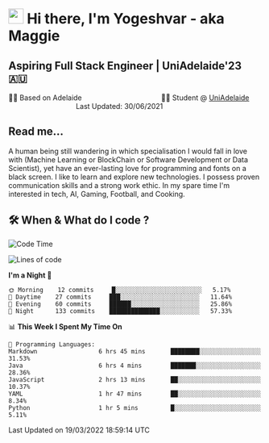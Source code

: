 <h1><img src="https://emojis.slackmojis.com/emojis/images/1531849430/4246/blob-sunglasses.gif?1531849430" width="30"/> Hi there, I'm Yogeshvar - aka Maggie</h1>

## Aspiring Full Stack Engineer | UniAdelaide'23 🇦🇺  
🏂🏻  Based on Adelaide &nbsp;&nbsp;&nbsp;&nbsp;&nbsp;&nbsp;&nbsp;&nbsp;&nbsp;&nbsp;&nbsp;&nbsp;&nbsp;&nbsp;&nbsp;&nbsp;&nbsp;&nbsp;&nbsp;&nbsp;&nbsp;&nbsp;&nbsp;&nbsp;&nbsp;&nbsp;&nbsp;&nbsp;&nbsp;&nbsp;&nbsp;&nbsp;&nbsp;&nbsp;&nbsp;&nbsp;&nbsp;&nbsp;&nbsp;👨‍💻 Student @ [UniAdelaide](https://www.adelaide.edu.au)   &nbsp;&nbsp;&nbsp;&nbsp;&nbsp;&nbsp;&nbsp;&nbsp;&nbsp;&nbsp;&nbsp;&nbsp;&nbsp;&nbsp;&nbsp;&nbsp;&nbsp;&nbsp;&nbsp;&nbsp;&nbsp;&nbsp;&nbsp;&nbsp;&nbsp;&nbsp;&nbsp;&nbsp;&nbsp;&nbsp;&nbsp;&nbsp; &nbsp;Last Updated: 30/06/2021

## Read me...

A human being still wandering in which specialisation I would fall in love with (Machine Learning or BlockChain or Software Development or Data Scientist), yet have an ever-lasting love for programming and fonts on a black screen. I like to learn and explore new technologies. I possess proven communication skills and a strong work ethic. In my spare time I'm interested in tech, AI, Gaming, Football, and Cooking.

## 🛠 When & What do I code ?  

<!--START_SECTION:waka-->
![Code Time](http://img.shields.io/badge/Code%20Time-1%2C276%20hrs%2043%20mins-blue)

![Lines of code](https://img.shields.io/badge/From%20Hello%20World%20I%27ve%20Written-114%20Thousand%20lines%20of%20code-blue)

**I'm a Night 🦉** 

```text
🌞 Morning    12 commits     █░░░░░░░░░░░░░░░░░░░░░░░░   5.17% 
🌆 Daytime    27 commits     ███░░░░░░░░░░░░░░░░░░░░░░   11.64% 
🌃 Evening    60 commits     ██████░░░░░░░░░░░░░░░░░░░   25.86% 
🌙 Night      133 commits    ██████████████░░░░░░░░░░░   57.33%

```


📊 **This Week I Spent My Time On** 

```text
💬 Programming Languages: 
Markdown                 6 hrs 45 mins       ████████░░░░░░░░░░░░░░░░░   31.53% 
Java                     6 hrs 4 mins        ███████░░░░░░░░░░░░░░░░░░   28.36% 
JavaScript               2 hrs 13 mins       ██░░░░░░░░░░░░░░░░░░░░░░░   10.37% 
YAML                     1 hr 47 mins        ██░░░░░░░░░░░░░░░░░░░░░░░   8.34% 
Python                   1 hr 5 mins         █░░░░░░░░░░░░░░░░░░░░░░░░   5.11%

```


 Last Updated on 19/03/2022 18:59:14 UTC
<!--END_SECTION:waka-->
